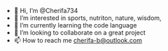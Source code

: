 - 👋 Hi, I’m @Cherifa734
- 👀 I’m interested in sports, nutriton, nature, wisdom,
- 🌱 I’m currently learning the code language
- 💞️ I’m looking to collaborate on a great project
- 📫 How to reach me cherifa-b@outlook.com

<!---
Cherifa734/Cherifa734 is a ✨ special ✨ repository because its `README.md` (this file) appears on your GitHub profile.
You can click the Preview link to take a look at your changes.
--->

